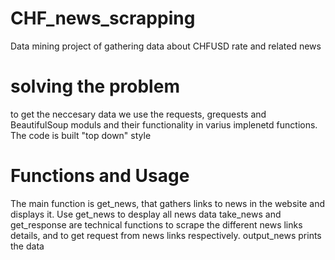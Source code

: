 
# CHF_news_scrapping
Data mining project of gathering data about CHFUSD rate and related news

# solving the problem
to get the neccesary data we use the requests, grequests and BeautifulSoup moduls and their functionality in varius implenetd functions.
The code is built "top down" style

# Functions and Usage
The main function is get_news, that gathers links to news in the website and displays it.
Use get_news to desplay all news data
take_news and get_response are technical functions to scrape the different news links details, and to get request from news links respectively.
output_news prints the data

